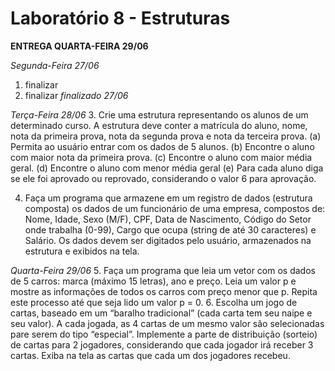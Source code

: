 # Laboratório 8 - Estruturas

**ENTREGA QUARTA-FEIRA 29/06**

*Segunda-Feira 27/06*
1. finalizar
2. finalizar *finalizado 27/06*

*Terça-Feira 28/06*
3. Crie  uma  estrutura  representando  os  alunos  de  um  determinado  curso.  A  estrutura  deve 
conter a matrícula do aluno, nome, nota da primeira prova, nota da segunda prova e nota 
da terceira prova. 
(a) Permita ao usuário entrar com os dados de 5 alunos. 
(b) Encontre o aluno com maior nota da primeira prova. 
(c) Encontre o aluno com maior média geral. 
(d) Encontre o aluno com menor média geral 
(e) Para cada aluno diga se ele foi aprovado ou reprovado, considerando o valor 6 para 
aprovação. 

4. Faça um programa que armazene em um registro de dados (estrutura composta) os dados 
de um funcionário de uma empresa, compostos de: Nome, Idade, Sexo (M/F), CPF, Data de 
Nascimento,  Código  do  Setor  onde  trabalha  (0-99),  Cargo  que  ocupa  (string  de  até  30 
caracteres) e Salário. Os dados devem ser digitados pelo usuário, armazenados na estrutura 
e exibidos na tela.

*Quarta-Feira 29/06*
5. Faça um programa que leia um vetor com os dados de 5 carros: marca (máximo 15 letras), 
ano e preço. Leia um valor p e mostre as informações de todos os carros com preço menor 
que p. Repita este processo até que seja lido um valor p = 0.
6. Escolha um jogo de cartas, baseado em um “baralho tradicional” (cada carta tem seu naipe 
e seu valor). A cada jogada, as 4 cartas de um mesmo valor são selecionadas pare serem do 
tipo “especial”.  Implemente  a  parte  de  distribuição  (sorteio)  de  cartas  para  2  jogadores, 
considerando que cada jogador irá receber 3 cartas. Exiba na tela as cartas que cada um dos 
jogadores recebeu.



